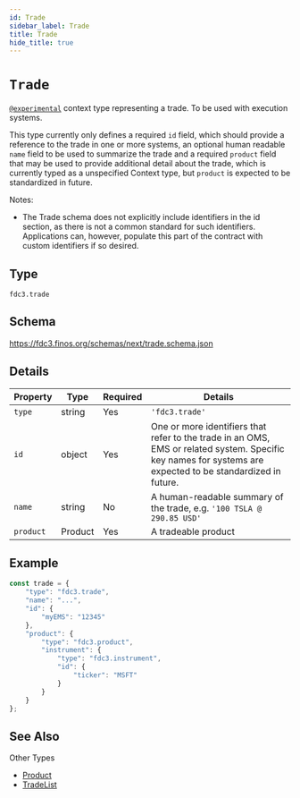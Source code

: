 ```yaml
---
id: Trade
sidebar_label: Trade
title: Trade
hide_title: true
---
```

# `Trade`

[`@experimental`](/docs/fdc3-compliance#experimental-features) context type representing a trade. To be used with execution systems.

This type currently only defines a required `id` field, which should provide a reference to the trade in one or more systems, an optional human readable `name` field to be used to summarize the trade and a required `product` field that may be used to provide additional detail about the trade, which is currently typed as a unspecified Context type, but `product` is expected to be standardized in future.

Notes:

- The Trade schema does not explicitly include identifiers in the id section, as there is not a common standard for such identifiers. Applications can, however, populate this part of the contract with custom identifiers if so desired.

## Type

`fdc3.trade`

## Schema

<https://fdc3.finos.org/schemas/next/trade.schema.json>

## Details

| Property     | Type       | Required | Details             |
|--------------|------------|----------|---------------------------|
| `type`       | string     | Yes      | `'fdc3.trade'`        |
| `id`         | object     | Yes      | One or more identifiers that refer to the trade in an OMS, EMS or related system. Specific key names for systems are expected to be standardized in future. |
| `name`       | string     | No       | A human-readable summary of the trade, e.g. `'100 TSLA @ 290.85 USD'`    |
| `product`    | Product    | Yes      | A tradeable product  |

## Example

```js
const trade = {
    "type": "fdc3.trade",
    "name": "...",
    "id": {
        "myEMS": "12345"
    },
    "product": {
        "type": "fdc3.product",
        "instrument": {
            "type": "fdc3.instrument",
            "id": {
                "ticker": "MSFT"
            }
        }
    }
};
```

## See Also

Other Types

- [Product](Product)
- [TradeList](TradeList)
